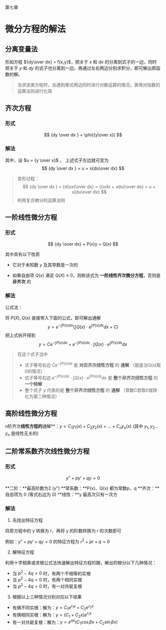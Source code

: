 第七章

# 微分方程的解法

## 分离变量法

形如方程 ${dy\over dx} = f(x,y)$，把关于 $x$ 和 $dx$ 的分离到式子的一边，同时把关于 $y$ 和 $dy$ 的式子也分离到一边，再通过左右两边分别求积分，即可解出原函数的解。

> 当求该类方程时，会遇到等式两边同时进行对数运算的情况，善用对指数的运算法则进行化简



## 齐次方程

### 形式

$$
{dy \over dx } = \phi({y\over x})
$$


### 解法

其中，设 $u = {y \over x}$ ， 上述式子左边就可变为
$$
{dy \over dx } = u + x{du\over dx}
$$

> 变形过程：
> $$
> {dy \over dx } = {d(ux)\over dx} = {{udx + xdu}\over dx} = u + x{du\over dx}
> $$
> 利用复合微分的运算法则



## 一阶线性微分方程

### 形式

$$
{dy \over dx} + P(x)y = Q(x)
$$


其中具有以下性质

- 它对于未知数 $y$ 及其导数是一次的

- 如果自由项 $Q(x)$ 满足 $Q(X) \equiv 0$，则称该式为 **一阶线性齐次微分方程**，否则是 **非齐次** 的



### 解法

公式法：

将 $P(X),Q(x)$ 直接带入下面的公式，即可解出通解
$$
y = e^{-\int P(x)dx}(\int Q(x) \cdot e^{\int P(x)dx }dx + C)
$$
把上式拆开得到
$$
y = Ce^{-\int P(x)dx} + e^{-\int P(x)dx} \cdot \int Q(x) \cdot e^{\int P(x)dx }dx
$$


> 在这个式子当中
>
> - 式子等号右边 $Ce^{-\int P(x)dx}$ 是 **对应齐次线性方程** 的 **通解** （就是当Q(x)取0的情况）
> - 式子等号右边 $e^{-\int P(x)dx} \cdot \int Q(x) \cdot e^{\int P(x)dx }dx$ 是 **整个非齐次线性方程** 的 **一个特解**
> - 整个式子 $y$ 代表的是 **整个非齐次线性方程** 的 **通解** （常数C若取0就转化为第二种情况）



## 高阶线性微分方程

n阶齐次**线性方程的**通解**：$y = C_1y_1(x) + C_2y_2(x) + \dots + C_ny_n(x)$ (其中 $y_1,y_2\dots y_n$ 是线性无关的)



## 二阶常系数齐次线性微分方程

### 形式

$$
y'' + py' + qy = 0
$$



**二阶：**最高阶数为2 ($y''$)
**常系数：**P(x)、Q(x) 都为常数p，q
**齐次：**自由项为 0 (等式右边为 0)
**线性：**y 最高次只有一次方



### 解法

1. 先找出特征方程

将原方程中的 y 转换为 r，再将 y 的阶数转换为 r 的次数即可

例如：$y'' + py' + qy = 0$ 的特征方程为 $r^2 + pr + q = 0$



2. 解特征方程

利用十字相乘或求根公式法快速解出特征方程的跟，解出的根分以下几种情况：

- 当 $p^2 - 4q > 0$ 时，有两个不相等的实根
- 当 $p^2 - 4q = 0$ 时，有两个相同实根
- 当 $p^2 - 4q > 0$ 时，有一对共轭复根



3. 根据以上三种情况分别对应以下结果

- 有俩不同实根：解为：$y = C_1e^{r_1x} +C_2e^{r_2x}$
- 有俩相同实根：解为：$y = (C_1 + C_2x)e^{r_1x}$
- 有一对共轭复根：解为：$y = e^{ax}(C_1\cos\beta x + C_2\sin\beta x)$